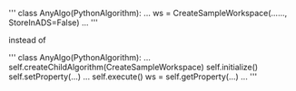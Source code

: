 
'''
  class AnyAlgo(PythonAlgorithm):
  ...
    ws = CreateSampleWorkspace(......, StoreInADS=False)
  ...
'''

instead of

'''
  class AnyAlgo(PythonAlgorithm):
  ...
    self.createChildAlgorithm(CreateSampleWorkspace)
    self.initialize()
    self.setProperty(...)
    ...
    self.execute()
    ws = self.getProperty(...)
  ...
'''
